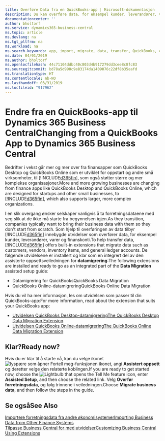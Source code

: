 ```yaml
---
title: Overføre Data fra en QuickBooks-app | Microsoft-dokumentasjon
description: Du kan overføre data, for eksempel kunder, leverandører, varer og finanskonti, fra QuickBooks-apper til Business Central.
documentationcenter: ''
author: bholtorf
ms.service: dynamics365-business-central
ms.topic: article
ms.devlang: na
ms.tgt_pltfrm: na
ms.workload: na
ms.search.keywords: app, import, migrate, data, transfer, QuickBooks, customize
ms.date: 04/01/2019
ms.author: bholtorf
ms.openlocfilehash: 44c71104ddbc40c803d4b917279dd3cee8c8fc83
ms.sourcegitcommit: bd78a5d990c9e83174da1409076c22df8b35eafd
ms.translationtype: HT
ms.contentlocale: nb-NO
ms.lasthandoff: 03/31/2019
ms.locfileid: "917962"
---
```

# <a name="changing-from-a-quickbooks-app-to-dynamics-365-business-central"></a><span data-ttu-id="fa477-103">Endre fra en QuickBooks-app til Dynamics 365 Business Central</span><span class="sxs-lookup"><span data-stu-id="fa477-103">Changing from a QuickBooks App to Dynamics 365 Business Central</span></span>
<span data-ttu-id="fa477-104">Bedrifter i vekst går mer og mer over fra finansapper som QuickBooks Desktop og QuickBooks Online som er utviklet for oppstart og andre små virksomheter, til [!INCLUDE[d365fin](includes/d365fin_md.md)], som også støtter større og mer komplekse organisasjoner.</span><span class="sxs-lookup"><span data-stu-id="fa477-104">More and more growing businesses are changing from finance apps like QuickBooks Desktop and QuickBooks Online, which are designed for startups and other small businesses, to [!INCLUDE[d365fin](includes/d365fin_md.md)], which also supports larger, more complex organizations.</span></span> 

<span data-ttu-id="fa477-105">I en slik overgang ønsker selskaper vanligvis å ta forretningsdataene med seg slik at de ikke må starte fra begynnelsen igjen.</span><span class="sxs-lookup"><span data-stu-id="fa477-105">As they transition, companies typically want to bring their business data with them so they don't start from scratch.</span></span> <span data-ttu-id="fa477-106">Som hjelp til overføringen av data tilbyr [!INCLUDE[d365fin](includes/d365fin_md.md)] innebygde utvidelser som overfører data, for eksempel kunder, leverandører, varer og finanskonti.</span><span class="sxs-lookup"><span data-stu-id="fa477-106">To help transfer data, [!INCLUDE[d365fin](includes/d365fin_md.md)] offers built-in extensions that migrate data such as customers, vendors, inventory items, and general ledger accounts.</span></span> <span data-ttu-id="fa477-107">De følgende utvidelsene er installert og klar som en integrert del av den assisterte oppsettsveiledningen for **datamigrering**:</span><span class="sxs-lookup"><span data-stu-id="fa477-107">The following extensions are installed and ready to go as an integrated part of the **Data Migration** assisted setup guide:</span></span>

* <span data-ttu-id="fa477-108">Datamigrering for QuickBooks</span><span class="sxs-lookup"><span data-stu-id="fa477-108">QuickBooks Data Migration</span></span> 
* <span data-ttu-id="fa477-109">QuickBooks Online-datamigrering</span><span class="sxs-lookup"><span data-stu-id="fa477-109">QuickBooks Online Data Migration</span></span>

<span data-ttu-id="fa477-110">Hvis du vil ha mer informasjon, les om utvidelsen som passer til din QuickBooks-app:</span><span class="sxs-lookup"><span data-stu-id="fa477-110">For more information, read about the extension that suits your QuickBooks app:</span></span>   

* [<span data-ttu-id="fa477-111">Utvidelsen QuickBooks Desktop-datamigrering</span><span class="sxs-lookup"><span data-stu-id="fa477-111">The QuickBooks Desktop Data Migration Extension</span></span>](ui-extensions-quickbooks-data-migration.md)
* [<span data-ttu-id="fa477-112">Utvidelsen QuickBooks Online-datamigrering</span><span class="sxs-lookup"><span data-stu-id="fa477-112">The QuickBooks Online Data Migration Extension</span></span>](ui-extensions-quickbooks-online-data-migration.md)

## <a name="ready-now"></a><span data-ttu-id="fa477-113">Klar?</span><span class="sxs-lookup"><span data-stu-id="fa477-113">Ready now?</span></span>
<span data-ttu-id="fa477-114">Hvis du er klar til å starte nå, kan du velge ikonet ![lyspære som åpner Fortell meg-funksjonen](media/ui-search/search_small.png "Fortell hva du vil gjøre") ikonet, angi **Assistert oppsett** og deretter velge den relaterte koblingen.</span><span class="sxs-lookup"><span data-stu-id="fa477-114">If you are ready to get started now, choose the ![Lightbulb that opens the Tell Me feature](media/ui-search/search_small.png "Tell me what you want to do") icon, enter **Assisted Setup**, and then choose the related link.</span></span> <span data-ttu-id="fa477-115">Velg **Overfør forretningsdata**, og følg trinnene i veiledningen.</span><span class="sxs-lookup"><span data-stu-id="fa477-115">Choose **Migrate business data**, and then follow the steps in the guide.</span></span>

## <a name="see-also"></a><span data-ttu-id="fa477-116">Se også</span><span class="sxs-lookup"><span data-stu-id="fa477-116">See Also</span></span>
[<span data-ttu-id="fa477-117">Importere forretningsdata fra andre økonomisystemer</span><span class="sxs-lookup"><span data-stu-id="fa477-117">Importing Business Data from Other Finance Systems</span></span>](across-import-data-configuration-packages.md)  
[<span data-ttu-id="fa477-118">Tilpasse Business Central for med utvidelser</span><span class="sxs-lookup"><span data-stu-id="fa477-118">Customizing Business Central Using Extensions</span></span>](ui-extensions.md)   
